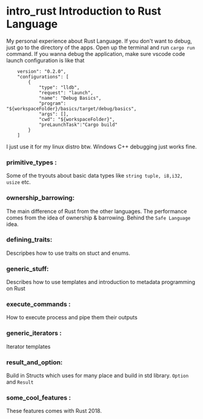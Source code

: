 # intro_rust Introduction to Rust Language

My personal experience about Rust Language. If you don't want to debug, just go to the directory of the apps. Open up the terminal and run `cargo run` command. If you wanna debug the application, make sure vscode code launch configuration is like that 

```
    version": "0.2.0",
    "configurations": [
        {
            "type": "lldb",
            "request": "launch",
            "name": "Debug Basics",
            "program": "${workspaceFolder}/basics/target/debug/basics",
            "args": [],
            "cwd": "${workspaceFolder}",
            "preLaunchTask":"Cargo build"
        }
    ]
```

I just use it for my linux distro btw. Windows C++ debugging just works fine.


### primitive_types : 
Some of the tryouts about basic data types 
like `string tuple, i8,i32, usize` etc.

### ownership_barrowing: 
The main difference of Rust from the other languages. The performance comes from the idea of ownership & barrowing. Behind the `Safe Language` idea.

### defining_traits:
Descripbes how to use traits on stuct and enums. 

### generic_stuff: 
Describes how to use templates and introduction to metadata programming on Rust

### execute_commands : 
How to execute process and pipe them their outputs

### generic_iterators : 
Iterator templates 

### result_and_option: 
Build in Structs which uses for many place and build in std library. `Option` and `Result` 

### some_cool_features : 
These features comes with Rust 2018. 
